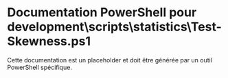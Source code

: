 # Documentation PowerShell pour development\scripts\statistics\Test-Skewness.ps1

Cette documentation est un placeholder et doit être générée par un outil PowerShell spécifique.
